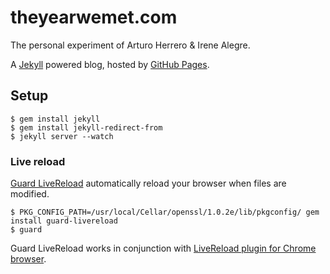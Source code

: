 # theyearwemet.com

The personal experiment of Arturo Herrero & Irene Alegre.

A [Jekyll][1] powered blog, hosted by [GitHub Pages][4].


## Setup

    $ gem install jekyll
    $ gem install jekyll-redirect-from
    $ jekyll server --watch

### Live reload

[Guard LiveReload][3] automatically reload your browser when files are modified.

    $ PKG_CONFIG_PATH=/usr/local/Cellar/openssl/1.0.2e/lib/pkgconfig/ gem install guard-livereload
    $ guard

Guard LiveReload works in conjunction with [LiveReload plugin for Chrome browser][2].


[1]: http://jekyllrb.com/
[2]: https://chrome.google.com/webstore/detail/livereload/jnihajbhpnppcggbcgedagnkighmdlei
[3]: https://github.com/guard/guard-livereload
[4]: https://pages.github.com/

